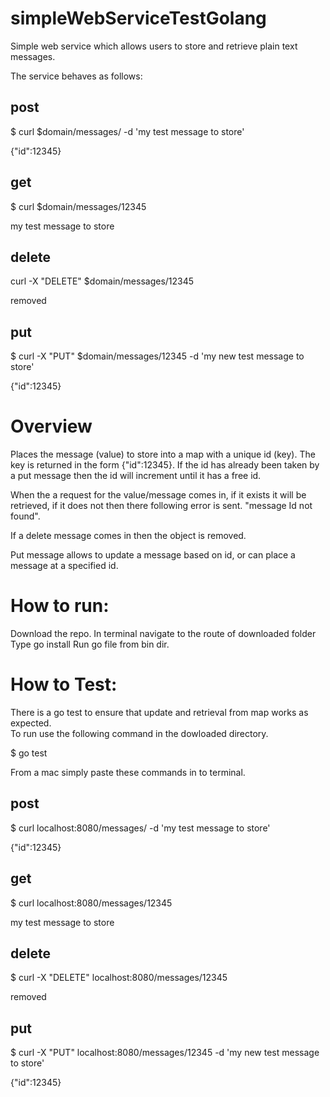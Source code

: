 # simpleWebServiceTestGolang
Simple web service which allows users to store and retrieve plain text messages.

The service behaves as follows:
## post 
$ curl $domain/messages/ -d 'my test message to store'  

{"id":12345}	

## get
$ curl $domain/messages/12345  

my test message to store

## delete
curl -X "DELETE" $domain/messages/12345

removed

## put 
$ curl -X "PUT" $domain/messages/12345 -d 'my new test message to store'

{"id":12345}	

# Overview
Places the message (value) to store into a map with a unique id (key). The key is returned in the form {"id":12345}. If the id has already been taken by a put message then the id will increment until it has a free id. 	

When the a request for the value/message comes in, if it exists it will be retrieved, if it does not then there following error is sent. "message Id not found".

If a delete message comes in then the object is removed. 

Put message allows to update a message based on id, or can place a message at a specified id. 

# How to run:

Download the repo.
In terminal navigate to the route of downloaded folder
Type go install
Run go file from bin dir.

# How to Test:
There is a go test to ensure that update and retrieval from map works as expected.  
To run use the following command in the dowloaded directory.  

$ go test
  
From a mac simply paste these commands in to terminal. 

## post 
$ curl localhost:8080/messages/ -d 'my test message to store' 
 
{"id":12345}

## get
$ curl localhost:8080/messages/12345

my test message to store

## delete
$ curl -X "DELETE" localhost:8080/messages/12345

removed

## put 
$ curl -X "PUT" localhost:8080/messages/12345 -d 'my new test message to store'

{"id":12345}
